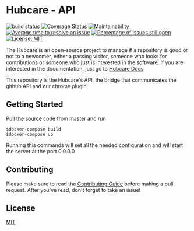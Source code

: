# Hubcare - API

[![build status](https://gitlab.com/cjjcastro/2019-1-hubcare-api/badges/master/pipeline.svg)](https://gitlab.com/cjjcastro/2019-1-hubcare-api/pipelines)
[![Coverage Status](https://coveralls.io/repos/github/fga-eps-mds/2019.1-hubcare-api/badge.svg?branch=29-setup_ci_pipeline)](https://coveralls.io/github/fga-eps-mds/2019.1-hubcare-api?branch=29-setup_ci_pipeline)
[![Maintainability](https://api.codeclimate.com/v1/badges/956d64084dec1bc50ad3/maintainability)](https://codeclimate.com/github/fga-eps-mds/2019.1-hubcare-api/maintainability)
[![Average time to resolve an issue](http://isitmaintained.com/badge/resolution/fga-eps-mds/2019.1-hubcare-api.svg)](http://isitmaintained.com/project/fga-eps-mds/2019.1-hubcare-api "Average time to resolve an issue")
[![Percentage of issues still open](http://isitmaintained.com/badge/open/fga-eps-mds/2019.1-hubcare-api.svg)](http://isitmaintained.com/project/fga-eps-mds/2019.1-hubcare-api "Percentage of issues still open")
[![License: MIT](https://img.shields.io/badge/License-MIT-yellow.svg)](https://opensource.org/licenses/MIT)

The Hubcare is an open-source project to manage if a repository is good or not to a newcomer, either a passing visitor, someone who looks for contributions or someone who just is interested in the software. If you are interested in the documentation, just go to [Hubcare Docs](https://fga-eps-mds.github.io/2019.1-hubcare-docs/)

This repository is the Hubcare's API, the bridge that communicates the github API and our chrome plugin.


## Getting Started

Pull the source code from master and run

```
$docker-compose build
$docker-compose up
```

Running this commands will set all the needed configuration and will start the server at the port 0.0.0.0

## Contributing

Please make sure to read the [Contributing Guide](https://github.com/fga-eps-mds/2019.1-hubcare-api/blob/master/.github/CONTRIBUTING.md) before making a pull request. After you've read, don't forget to take an issue!

## License

[MIT](./LICENSE)

